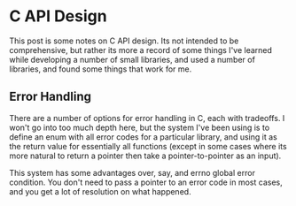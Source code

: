 # C API Design
This post is some notes on C API design. Its not intended to be comprehensive, but rather its more a record of some things
I've learned while developing a number of small libraries, and used a number of libraries, and found some things that work for me.


## Error Handling
There are a number of options for error handling in C, each with tradeoffs.
I won't go into too much depth here, but the system I've been using is to define an
enum with all error codes for a particular library, and using it as the return value
for essentially all functions (except in some cases where its more natural to return
a pointer then take a pointer-to-pointer as an input).


This system has some advantages over, say, and errno global error condition.
You don't need to pass a pointer to an error code in most cases, and you get a lot of resolution on what happened. 
